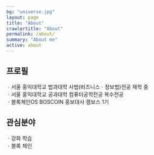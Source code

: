```yaml
---
bg: "universe.jpg"
layout: page
title: "About"
crawlertitle: "About"
permalink: /about/
summary: "About me"
active: about
---
```


## 프로필

  ㆍ서울 홍익대학교 법과대학 사법(비즈니스ㆍ정보법)전공 재학 중  
  ㆍ서울 홍익대학교 공과대학 컴퓨터공학전공 복수전공   
  ㆍ블록체인OS BOSCOIN 홍보대사 캠보스 1기    
  
## 관심분야

  ㆍ강화 학습  
  ㆍ블록 체인  

